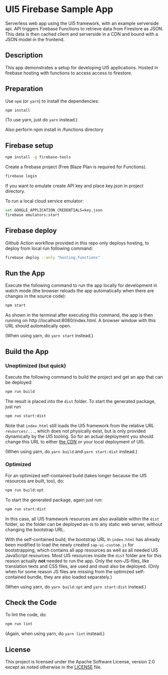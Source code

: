 # UI5 Firebase Sample App

Serverless web app using the UI5 framework, with an example serverside api. API triggers Firebase Functions to retrieve data from Firestore as JSON. This data is then cached client and serverside in a CDN and bound with a JSON model in the frontend.

## Description

This app demonstrates a setup for developing UI5 applications. 
Hosted in firebase hosting with functions to access access to firestore.

## Preparation

Use `npm` (or `yarn`) to install the dependencies:

```sh
npm install
```

(To use yarn, just do `yarn` instead.)

Also perform npm install in /functions directory

## Firebase setup
```sh
npm install -g firebase-tools
```

Create a firebase project (Free Blaze Plan is required for Functions).

```sh
firebase login
```

If you want to emulate create API key and place key.json in project directory.

To run a local cloud service emulator:
```sh
set GOOGLE_APPLICATION_CREDENTIALS=key.json
firebase emulators:start
```

## Firebase deploy
Github Action workflow provided in this repo only deploys hosting, to deploy from local run following command:
```sh
firebase deploy --only "hosting,functions"
```

## Run the App

Execute the following command to run the app locally for development in watch mode (the browser reloads the app automatically when there are changes in the source code):

```sh
npm start
```

As shown in the terminal after executing this command, the app is then running on http://localhost:8080/index.html. A browser window with this URL should automatically open.

(When using yarn, do `yarn start` instead.)

## Build the App

### Unoptimized (but quick)

Execute the following command to build the project and get an app that can be deployed:

```sh
npm run build
```

The result is placed into the `dist` folder. To start the generated package, just run

```sh
npm run start:dist
```

Note that `index.html` still loads the UI5 framework from the relative URL `resources/...`, which does not physically exist, but is only provided dynamically by the UI5 tooling. So for an actual deployment you should change this URL to either [the CDN](https://sdk.openui5.org/#/topic/2d3eb2f322ea4a82983c1c62a33ec4ae) or your local deployment of UI5.

(When using yarn, do `yarn build` and `yarn start:dist` instead.)

### Optimized

For an optimized self-contained build (takes longer because the UI5 resources are built, too), do:

```sh
npm run build:opt
```

To start the generated package, again just run:

```sh
npm run start:dist
```

In this case, all UI5 framework resources are also available within the `dist` folder, so the folder can be deployed as-is to any static web server, without changing the bootstrap URL.

With the self-contained build, the bootstrap URL in `index.html` has already been modified to load the newly created `sap-ui-custom.js` for bootstrapping, which contains all app resources as well as all needed UI5 JavaScript resources. Most UI5 resources inside the `dist` folder are for this reason actually **not** needed to run the app. Only the non-JS-files, like translation texts and CSS files, are used and must also be deployed. (Only when for some reason JS files are missing from the optimized self-contained bundle, they are also loaded separately.)

(When using yarn, do `yarn build:opt` and `yarn start:dist` instead.)

## Check the Code

To lint the code, do:

```sh
npm run lint
```

(Again, when using yarn, do `yarn lint` instead.)

## License

This project is licensed under the Apache Software License, version 2.0 except as noted otherwise in the [LICENSE](LICENSE) file.
